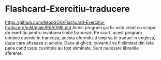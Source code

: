 # Flashcard-Exercitiu-traducere
https://github.com/KeopSOG/Flashcard-Exercitiu-traducere/edit/main/README.md
Acest program grafic este creat cu scopul de exertitiu pentru invatarea limbii franceze. Pe scurt, acest program contine cuvinte in franceza, acesta oferindu-ti timp sa le traduci in engleza, dupa care afiseaza si solutia. Daca ai ghicit, cuvantul va fi eliminat din lista pana cand toate cuvintele au fost eliminate. Sunt necesare librariile aferente.
